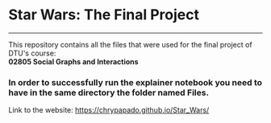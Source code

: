 # Star Wars: The Final Project
***
  
This repository contains all the files that were used for the final project of DTU's course:  
**02805 Social Graphs and Interactions**

### In order to successfully run the explainer notebook you need to have in the same directory the folder named **Files**.

Link to the website: https://chrypapado.github.io/Star_Wars/

